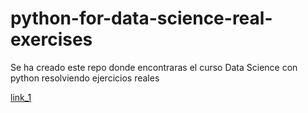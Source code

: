 # python-for-data-science-real-exercises

Se ha creado este repo donde encontraras el curso Data Science con python resolviendo ejercicios reales

[link_1](https://github.com/MQH15/python-for-data-science-real-exercises/blob/master/C1_1_Introduccion_Numpy.ipynb)
